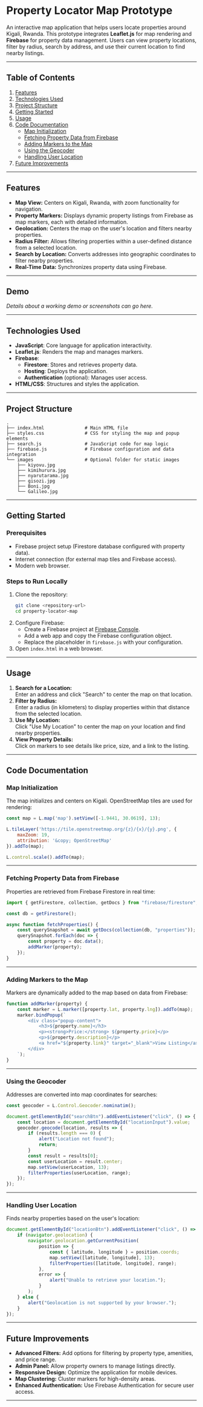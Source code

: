 # Property Locator Map Prototype

An interactive map application that helps users locate properties around Kigali, Rwanda. This prototype integrates **Leaflet.js** for map rendering and **Firebase** for property data management. Users can view property locations, filter by radius, search by address, and use their current location to find nearby listings.

---

## Table of Contents
1. [Features](#features)   
2. [Technologies Used](#technologies-used)  
3. [Project Structure](#project-structure)  
4. [Getting Started](#getting-started)  
5. [Usage](#usage)  
6. [Code Documentation](#code-documentation)  
    - [Map Initialization](#map-initialization)  
    - [Fetching Property Data from Firebase](#fetching-property-data-from-firebase)  
    - [Adding Markers to the Map](#adding-markers-to-the-map)  
    - [Using the Geocoder](#using-the-geocoder)  
    - [Handling User Location](#handling-user-location)  
7. [Future Improvements](#future-improvements)  

---

## Features
- **Map View:** Centers on Kigali, Rwanda, with zoom functionality for navigation.  
- **Property Markers:** Displays dynamic property listings from Firebase as map markers, each with detailed information.  
- **Geolocation:** Centers the map on the user's location and filters nearby properties.  
- **Radius Filter:** Allows filtering properties within a user-defined distance from a selected location.  
- **Search by Location:** Converts addresses into geographic coordinates to filter nearby properties.  
- **Real-Time Data:** Synchronizes property data using Firebase.

---

## Demo
_Details about a working demo or screenshots can go here._

---

## Technologies Used
- **JavaScript**: Core language for application interactivity.  
- **Leaflet.js**: Renders the map and manages markers.  
- **Firebase**:  
  - **Firestore**: Stores and retrieves property data.  
  - **Hosting**: Deploys the application.  
  - **Authentication** (optional): Manages user access.  
- **HTML/CSS**: Structures and styles the application.  

---

## Project Structure
```
.
├── index.html               # Main HTML file
├── styles.css               # CSS for styling the map and popup elements
├── search.js                # JavaScript code for map logic
├── firebase.js              # Firebase configuration and data integration
└── images                   # Optional folder for static images
    ├── kiyovu.jpg
    ├── kimihurura.jpg
    ├── nyarutarama.jpg
    ├── gisozi.jpg
    ├── Boni.jpg
    └── Galileo.jpg
```

---

## Getting Started
### Prerequisites
- Firebase project setup (Firestore database configured with property data).  
- Internet connection (for external map tiles and Firebase access).  
- Modern web browser.

### Steps to Run Locally
1. Clone the repository:  
   ```bash
   git clone <repository-url>
   cd property-locator-map
   ```
2. Configure Firebase:
   - Create a Firebase project at [Firebase Console](https://console.firebase.google.com/).
   - Add a web app and copy the Firebase configuration object.
   - Replace the placeholder in `firebase.js` with your configuration.
3. Open `index.html` in a web browser.

---

## Usage
1. **Search for a Location:**  
   Enter an address and click "Search" to center the map on that location.  
2. **Filter by Radius:**  
   Enter a radius (in kilometers) to display properties within that distance from the selected location.  
3. **Use My Location:**  
   Click "Use My Location" to center the map on your location and find nearby properties.  
4. **View Property Details:**  
   Click on markers to see details like price, size, and a link to the listing.

---

## Code Documentation

### Map Initialization
The map initializes and centers on Kigali. OpenStreetMap tiles are used for rendering:  
```javascript
const map = L.map('map').setView([-1.9441, 30.0619], 13);

L.tileLayer('https://tile.openstreetmap.org/{z}/{x}/{y}.png', {
    maxZoom: 19,
    attribution: '&copy; OpenStreetMap'
}).addTo(map);

L.control.scale().addTo(map);
```

---

### Fetching Property Data from Firebase
Properties are retrieved from Firebase Firestore in real time:  
```javascript
import { getFirestore, collection, getDocs } from "firebase/firestore";

const db = getFirestore();

async function fetchProperties() {
    const querySnapshot = await getDocs(collection(db, "properties"));
    querySnapshot.forEach(doc => {
        const property = doc.data();
        addMarker(property);
    });
}
```

---

### Adding Markers to the Map
Markers are dynamically added to the map based on data from Firebase:  
```javascript
function addMarker(property) {
    const marker = L.marker([property.lat, property.lng]).addTo(map);
    marker.bindPopup(`
        <div class="popup-content">
            <h3>${property.name}</h3>
            <p><strong>Price:</strong> ${property.price}</p>
            <p>${property.description}</p>
            <a href="${property.link}" target="_blank">View Listing</a>
        </div>
    `);
}
```

---

### Using the Geocoder
Addresses are converted into map coordinates for searches:  
```javascript
const geocoder = L.Control.Geocoder.nominatim();

document.getElementById("searchBtn").addEventListener("click", () => {
    const location = document.getElementById("locationInput").value;
    geocoder.geocode(location, results => {
        if (results.length === 0) {
            alert("Location not found");
            return;
        }
        const result = results[0];
        const userLocation = result.center;
        map.setView(userLocation, 13);
        filterProperties(userLocation, range);
    });
});
```

---

### Handling User Location
Finds nearby properties based on the user's location:  
```javascript
document.getElementById("locationBtn").addEventListener("click", () => {
    if (navigator.geolocation) {
        navigator.geolocation.getCurrentPosition(
            position => {
                const { latitude, longitude } = position.coords;
                map.setView([latitude, longitude], 13);
                filterProperties([latitude, longitude], range);
            },
            error => {
                alert("Unable to retrieve your location.");
            }
        );
    } else {
        alert("Geolocation is not supported by your browser.");
    }
});
```

---

## Future Improvements
- **Advanced Filters:** Add options for filtering by property type, amenities, and price range.  
- **Admin Panel:** Allow property owners to manage listings directly.  
- **Responsive Design:** Optimize the application for mobile devices.  
- **Map Clustering:** Cluster markers for high-density areas.  
- **Enhanced Authentication:** Use Firebase Authentication for secure user access.  

---
